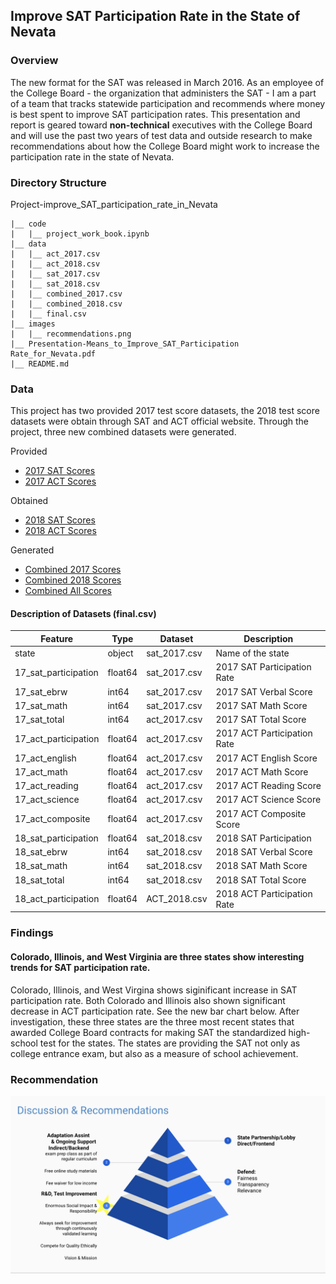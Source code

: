 ## Improve SAT Participation Rate in the State of Nevata

### Overview
The new format for the SAT was released in March 2016. As an employee of the College Board - the organization that administers
the SAT - I am a part of a team that tracks statewide participation and recommends where money is best spent to improve SAT
participation rates. This presentation and report is geared toward **non-technical** executives with the College Board
and will use the past two years of test data and outside research to make recommendations about how the College Board might work to increase the participation rate in the state of Nevata.

### Directory Structure
Project-improve_SAT_participation_rate_in_Nevata
```
|__ code
|   |__ project_work_book.ipynb     
|__ data
|   |__ act_2017.csv
|   |__ act_2018.csv
|   |__ sat_2017.csv
|   |__ sat_2018.csv
|   |__ combined_2017.csv
|   |__ combined_2018.csv
|   |__ final.csv
|__ images
|   |__ recommendations.png
|__ Presentation-Means_to_Improve_SAT_Participation Rate_for_Nevata.pdf
|__ README.md
```

### Data
This project has two provided 2017 test score datasets, the 2018 test score datasets were obtain through SAT and ACT official
website. Through the project, three new combined datasets were generated.

Provided
- [2017 SAT Scores](./data/sat_2017.csv)
- [2017 ACT Scores](./data/act_2017.csv)

Obtained
- [2018 SAT Scores](./data/sat_2018.csv)
- [2018 ACT Scores](./data/ACT_2018.csv)

Generated
- [Combined 2017 Scores](./data/combined_2017.csv)
- [Combined 2018 Scores](./data/combined_2018.csv)
- [Combined All Scores](./data/final.csv)

#### Description of Datasets (final.csv)
| Feature              | Type    | Dataset      | Description                 |
|----------------------|---------|--------------|-----------------------------|
| state                | object  | sat_2017.csv | Name of the state           |
| 17_sat_participation | float64 | sat_2017.csv | 2017 SAT Participation Rate |
| 17_sat_ebrw          | int64   | sat_2017.csv | 2017 SAT Verbal Score       |
| 17_sat_math          | int64   | sat_2017.csv | 2017 SAT Math Score         |
| 17_sat_total         | int64   | act_2017.csv | 2017 SAT Total Score        |
| 17_act_participation | float64 | act_2017.csv | 2017 ACT Participation Rate |
| 17_act_english       | float64 | act_2017.csv | 2017 ACT English Score      |
| 17_act_math          | float64 | act_2017.csv | 2017 ACT Math Score         |
| 17_act_reading       | float64 | act_2017.csv | 2017 ACT Reading Score      |
| 17_act_science       | float64 | act_2017.csv | 2017 ACT Science Score      |
| 17_act_composite     | float64 | act_2017.csv | 2017 ACT Composite Score    |
| 18_sat_participation | float64 | sat_2018.csv | 2018 SAT Participation      |
| 18_sat_ebrw          | int64   | sat_2018.csv | 2018 SAT Verbal Score       |
| 18_sat_math          | int64   | sat_2018.csv | 2018 SAT Math Score         |
| 18_sat_total         | int64   | sat_2018.csv | 2018 SAT Total Score        |
| 18_act_participation | float64 | ACT_2018.csv | 2018 ACT Participation Rate |

### Findings
#### Colorado, Illinois, and West Virginia are three states show interesting trends for SAT participation rate.
Colorado, Illinois, and West Virgina shows siginificant increase in SAT participation rate. Both Colorado and Illinois also shown significant decrease in ACT participation rate. See the new bar chart below. After investigation, these three states are the three most recent states that awarded College Board contracts for making SAT the standardized high-school test for the states. The states are providing the SAT not only as college entrance exam, but also as a measure of school achievement.

### Recommendation
![Recommendations](./image/recommendations.png)
